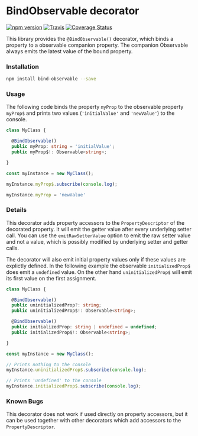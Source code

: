 # BindObservable decorator

[![npm version](https://badge.fury.io/js/bind-observable.svg)](https://badge.fury.io/js/bind-observable)
[![Travis](https://travis-ci.org/PSanetra/bind-observable.svg?branch=master)](https://travis-ci.org/PSanetra/bind-observable)
[![Coverage Status](https://coveralls.io/repos/github/PSanetra/bind-observable/badge.svg?branch=master)](https://coveralls.io/github/PSanetra/bind-observable?branch=master)

This library provides the `@BindObservable()` decorator, which binds a property to a observable companion property. The companion Observable always emits the latest value of the bound property.   

### Installation

```bash
npm install bind-observable --save
```

### Usage

The following code binds the property `myProp` to the observable property `myProp$` and prints two values (`'initialValue'` and `'newValue'`) to the console. 

```typescript
class MyClass {

  @BindObservable()
  public myProp: string = 'initialValue';
  public myProp$!: Observable<string>;

}

const myInstance = new MyClass();

myInstance.myProp$.subscribe(console.log);

myInstance.myProp = 'newValue'

```

### Details

This decorator adds property accessors to the `PropertyDescriptor` of the decorated property. It will emit the getter value after every underlying setter call. You can use the `emitRawSetterValue` option to emit the raw setter value and not a value, which is possibly modified by underlying setter and getter calls.

The decorator will also emit initial property values only if these values are explictly defined. In the following example the observable `initializedProp$` does emit a `undefined` value. On the other hand `uninitializedProp$` will emit its first value on the first assignment. 

```typescript
class MyClass {

  @BindObservable()
  public uninitializedProp?: string;
  public uninitializedProp$!: Observable<string>;

  @BindObservable()
  public initializedProp: string | undefined = undefined;
  public initializedProp$!: Observable<string>;

}

const myInstance = new MyClass();

// Prints nothing to the console
myInstance.uninitializedProp$.subscribe(console.log);

// Prints 'undefined' to the console
myInstance.initializedProp$.subscribe(console.log);

```

### Known Bugs

This decorator does not work if used directly on property accessors, but it can be used together with other decorators which add accessors to the `PropertyDescriptor`.
